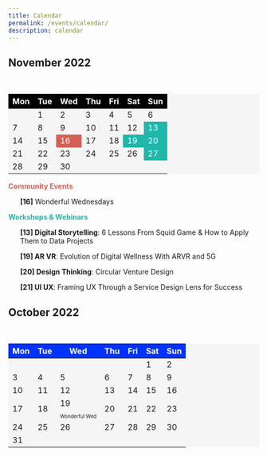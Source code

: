 ```yaml
---
title: Calendar
permalink: /events/calendar/
description: calendar
---
```

<h2>November 2022</h2>
<br>
  
<table bgcolor="whitesmoke" align="center">
		<thead>
				<tr>
						<th style="color: white; background: #000000;">
								Mon</th>
						<th style="color: white; background: #000000;">
								Tue</th>
						<th style="color: white; background: #000000;">
								Wed</th>
						<th style="color: white; background: #000000;">
								Thu</th>
						<th style="color: white; background: #000000;">
								Fri</th>
						<th style="color: white; background: #000000;">
								Sat</th>
						<th style="color: white; background: #000000;">
								Sun</th>
				</tr>
		</thead>
		<tbody>
				<tr>
						<td></td>
						<td>1</td>
						<td>2</td>
						<td>3</td>
						<td>4</td>
						<td>5</td>
						<td>6</td>
				</tr>
				<tr></tr>
				<tr>
						<td>7</td>
						<td>8</td>
						<td>9</td>
						<td>10</td>
						<td>11</td>
						<td>12</td>
						<td style="color: white; background: #20B6AA">13</td>
				</tr>
				<tr>
						<td>14</td>
						<td>15</td>
						<td style="color: white; background: #D46055;">16</td>
						<td>17</td>
						<td>18</td>
						<td style="color: white; background: #20B6AA">19</td>
						<td style="color: white; background: #20B6AA">20</td>
				</tr>
				<tr>
						<td>21</td>
						<td>22</td>
						<td>23</td>
						<td>24</td>
						<td>25</td>
						<td>26</td>
						<td style="color: white; background: #20B6AA">27</td>
				</tr>
				<tr>
						<td>28</td>
						<td>29</td>
						<td>30</td>
						<td></td>
						<td></td>
						<td></td>
						<td></td>
				</tr>
		</tbody>
</table>

<b style="color: #D46055; "> Community Events</b>
<ul><b>[16]</b> Wonderful Wednesdays</ul>
<b style="color: #20B6AA; "> Workshops & Webinars</b>
<ul><b>[13] Digital Storytelling</b>: 6 Lessons From Squid Game & How to Apply Them to Data Projects</ul>
<ul><b>[19] AR VR</b>: Evolution of Digital Wellness With ARVR and 5G</ul>
<ul><b>[20] Design Thinking</b>: Circular Venture Design</ul>
<ul><b>[21] UI UX</b>: Framing UX Through a Service Design Lens for Success</ul>


<h2>October 2022</h2>
<br>
<table bgcolor="whitesmoke" align="center" cellspacing="21" cellpadding="21">
		<thead>
				<tr>
						<th style="color: white; background: #0033FF;">
								Mon</th>
						<th style="color: white; background: #0033FF;">
								Tue</th>
						<th style="color: white; background: #0033FF;">
								Wed</th>
						<th style="color: white; background: #0033FF;">
								Thu</th>
						<th style="color: white; background: #0033FF;">
								Fri</th>
						<th style="color: white; background: #0033FF;">
								Sat</th>
						<th style="color: white; background: #0033FF;">
								Sun</th>
				</tr>
		</thead>
		<tbody>
				<tr>
						<td></td>
						<td></td>
						<td></td>
						<td></td>
						<td></td>
						<td>1</td>
						<td>2</td>
				</tr>
				<tr></tr>
				<tr>
						<td>3</td>
						<td>4</td>
						<td>5</td>
						<td>6</td>
						<td>7</td>
						<td>8</td>
						<td>9</td>
				</tr>
				<tr>
						<td>10</td>
						<td>11</td>
						<td>12</td>
						<td>13</td>
						<td>14</td>
						<td>15</td>
						<td>16</td>
				</tr>
				<tr>
						<td>17</td>
						<td>18</td>
					<td>19<p style="font-size:10px; margin-bottom:0">Wonderful Wed</p></td>
						<td>20</td>
						<td>21</td>
						<td>22</td>
						<td>23</td>
				</tr>
				<tr>
						<td>24</td>
						<td>25</td>
						<td>26</td>
						<td>27</td>
						<td>28</td>
						<td>29</td>
						<td>30</td>
				</tr>
				<tr>
						<td>31</td>
						<td></td>
						<td></td>
						<td></td>
						<td></td>
						<td></td>
						<td></td>
				</tr>
		</tbody>
</table>

